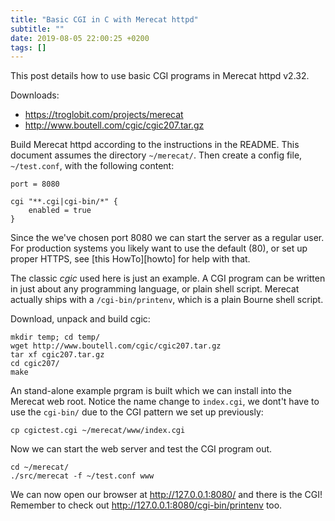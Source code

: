 ```yaml
---
title: "Basic CGI in C with Merecat httpd"
subtitle: ""
date: 2019-08-05 22:00:25 +0200
tags: []
---
```



This post details how to use basic CGI programs in Merecat httpd v2.32.

Downloads:

- https://troglobit.com/projects/merecat
- http://www.boutell.com/cgic/cgic207.tar.gz

Build Merecat httpd according to the instructions in the README.  This
document assumes the directory `~/merecat/`.  Then create a config file,
`~/test.conf`, with the following content:

```
port = 8080

cgi "**.cgi|cgi-bin/*" {
    enabled = true
}
```

Since the we've chosen port 8080 we can start the server as a regular
user.  For production systems you likely want to use the default (80),
or set up proper HTTPS, see [this HowTo][howto] for help with that.

The classic _cgic_ used here is just an example.  A CGI program can be
written in just about any programming language, or plain shell script.
Merecat actually ships with a `/cgi-bin/printenv`, which is a plain
Bourne shell script.

Download, unpack and build cgic:

```
mkdir temp; cd temp/
wget http://www.boutell.com/cgic/cgic207.tar.gz
tar xf cgic207.tar.gz
cd cgic207/
make
```

An stand-alone example prgram is built which we can install into the
Merecat web root.  Notice the name change to `index.cgi`, we dont't have
to use the `cgi-bin/` due to the CGI pattern we set up previously:

```
cp cgictest.cgi ~/merecat/www/index.cgi
```

Now we can start the web server and test the CGI program out.

```
cd ~/merecat/
./src/merecat -f ~/test.conf www
```

We can now open our browser at http://127.0.0.1:8080/ and there is the
CGI!  Remember to check out http://127.0.0.1:8080/cgi-bin/printenv too.
